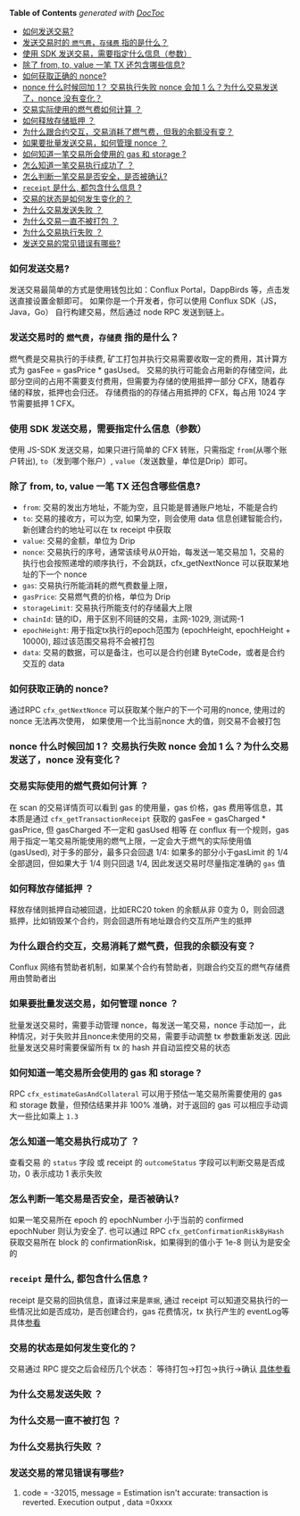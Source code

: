 <!-- START doctoc generated TOC please keep comment here to allow auto update -->
<!-- DON'T EDIT THIS SECTION, INSTEAD RE-RUN doctoc TO UPDATE -->
**Table of Contents**  *generated with [DocToc](https://github.com/thlorenz/doctoc)*

- [如何发送交易?](#%E5%A6%82%E4%BD%95%E5%8F%91%E9%80%81%E4%BA%A4%E6%98%93)
- [发送交易时的 `燃气费`，`存储费` 指的是什么？](#%E5%8F%91%E9%80%81%E4%BA%A4%E6%98%93%E6%97%B6%E7%9A%84-%E7%87%83%E6%B0%94%E8%B4%B9%E5%AD%98%E5%82%A8%E8%B4%B9-%E6%8C%87%E7%9A%84%E6%98%AF%E4%BB%80%E4%B9%88)
- [使用 SDK 发送交易，需要指定什么信息（参数）](#%E4%BD%BF%E7%94%A8-sdk-%E5%8F%91%E9%80%81%E4%BA%A4%E6%98%93%E9%9C%80%E8%A6%81%E6%8C%87%E5%AE%9A%E4%BB%80%E4%B9%88%E4%BF%A1%E6%81%AF%E5%8F%82%E6%95%B0)
- [除了 from, to, value 一笔 TX 还包含哪些信息?](#%E9%99%A4%E4%BA%86-from-to-value-%E4%B8%80%E7%AC%94-tx-%E8%BF%98%E5%8C%85%E5%90%AB%E5%93%AA%E4%BA%9B%E4%BF%A1%E6%81%AF)
- [如何获取正确的 nonce?](#%E5%A6%82%E4%BD%95%E8%8E%B7%E5%8F%96%E6%AD%A3%E7%A1%AE%E7%9A%84-nonce)
- [nonce 什么时候回加 1？ 交易执行失败 nonce 会加 1 么？为什么交易发送了，nonce 没有变化？](#nonce-%E4%BB%80%E4%B9%88%E6%97%B6%E5%80%99%E5%9B%9E%E5%8A%A0-1-%E4%BA%A4%E6%98%93%E6%89%A7%E8%A1%8C%E5%A4%B1%E8%B4%A5-nonce-%E4%BC%9A%E5%8A%A0-1-%E4%B9%88%E4%B8%BA%E4%BB%80%E4%B9%88%E4%BA%A4%E6%98%93%E5%8F%91%E9%80%81%E4%BA%86nonce-%E6%B2%A1%E6%9C%89%E5%8F%98%E5%8C%96)
- [交易实际使用的燃气费如何计算 ？](#%E4%BA%A4%E6%98%93%E5%AE%9E%E9%99%85%E4%BD%BF%E7%94%A8%E7%9A%84%E7%87%83%E6%B0%94%E8%B4%B9%E5%A6%82%E4%BD%95%E8%AE%A1%E7%AE%97-)
- [如何释放存储抵押 ？](#%E5%A6%82%E4%BD%95%E9%87%8A%E6%94%BE%E5%AD%98%E5%82%A8%E6%8A%B5%E6%8A%BC-)
- [为什么跟合约交互，交易消耗了燃气费，但我的余额没有变？](#%E4%B8%BA%E4%BB%80%E4%B9%88%E8%B7%9F%E5%90%88%E7%BA%A6%E4%BA%A4%E4%BA%92%E4%BA%A4%E6%98%93%E6%B6%88%E8%80%97%E4%BA%86%E7%87%83%E6%B0%94%E8%B4%B9%E4%BD%86%E6%88%91%E7%9A%84%E4%BD%99%E9%A2%9D%E6%B2%A1%E6%9C%89%E5%8F%98)
- [如果要批量发送交易，如何管理 nonce ？](#%E5%A6%82%E6%9E%9C%E8%A6%81%E6%89%B9%E9%87%8F%E5%8F%91%E9%80%81%E4%BA%A4%E6%98%93%E5%A6%82%E4%BD%95%E7%AE%A1%E7%90%86-nonce-)
- [如何知道一笔交易所会使用的 gas 和 storage ?](#%E5%A6%82%E4%BD%95%E7%9F%A5%E9%81%93%E4%B8%80%E7%AC%94%E4%BA%A4%E6%98%93%E6%89%80%E4%BC%9A%E4%BD%BF%E7%94%A8%E7%9A%84-gas-%E5%92%8C-storage-)
- [怎么知道一笔交易执行成功了 ？](#%E6%80%8E%E4%B9%88%E7%9F%A5%E9%81%93%E4%B8%80%E7%AC%94%E4%BA%A4%E6%98%93%E6%89%A7%E8%A1%8C%E6%88%90%E5%8A%9F%E4%BA%86-)
- [怎么判断一笔交易是否安全，是否被确认?](#%E6%80%8E%E4%B9%88%E5%88%A4%E6%96%AD%E4%B8%80%E7%AC%94%E4%BA%A4%E6%98%93%E6%98%AF%E5%90%A6%E5%AE%89%E5%85%A8%E6%98%AF%E5%90%A6%E8%A2%AB%E7%A1%AE%E8%AE%A4)
- [`receipt` 是什么, 都包含什么信息 ?](#receipt-%E6%98%AF%E4%BB%80%E4%B9%88-%E9%83%BD%E5%8C%85%E5%90%AB%E4%BB%80%E4%B9%88%E4%BF%A1%E6%81%AF-)
- [交易的状态是如何发生变化的？](#%E4%BA%A4%E6%98%93%E7%9A%84%E7%8A%B6%E6%80%81%E6%98%AF%E5%A6%82%E4%BD%95%E5%8F%91%E7%94%9F%E5%8F%98%E5%8C%96%E7%9A%84)
- [为什么交易发送失败 ？](#%E4%B8%BA%E4%BB%80%E4%B9%88%E4%BA%A4%E6%98%93%E5%8F%91%E9%80%81%E5%A4%B1%E8%B4%A5-)
- [为什么交易一直不被打包 ？](#%E4%B8%BA%E4%BB%80%E4%B9%88%E4%BA%A4%E6%98%93%E4%B8%80%E7%9B%B4%E4%B8%8D%E8%A2%AB%E6%89%93%E5%8C%85-)
- [为什么交易执行失败 ？](#%E4%B8%BA%E4%BB%80%E4%B9%88%E4%BA%A4%E6%98%93%E6%89%A7%E8%A1%8C%E5%A4%B1%E8%B4%A5-)
- [发送交易的常见错误有哪些?](#%E5%8F%91%E9%80%81%E4%BA%A4%E6%98%93%E7%9A%84%E5%B8%B8%E8%A7%81%E9%94%99%E8%AF%AF%E6%9C%89%E5%93%AA%E4%BA%9B)

<!-- END doctoc generated TOC please keep comment here to allow auto update -->



### 如何发送交易?
发送交易最简单的方式是使用钱包比如：Conflux Portal，DappBirds 等，点击发送直接设置金额即可。
如果你是一个开发者，你可以使用 Conflux SDK（JS，Java，Go） 自行构建交易，然后通过 node RPC 发送到链上。


### 发送交易时的 `燃气费`，`存储费` 指的是什么？
燃气费是交易执行的手续费, 矿工打包并执行交易需要收取一定的费用，其计算方式为 gasFee = gasPrice * gasUsed。
交易的执行可能会占用新的存储空间，此部分空间的占用不需要支付费用，但需要为存储的使用抵押一部分 CFX，随着存储的释放，抵押也会归还。
存储费指的的存储占用抵押的 CFX，每占用 1024 字节需要抵押 1 CFX。


### 使用 SDK 发送交易，需要指定什么信息（参数）
使用 JS-SDK 发送交易，如果只进行简单的 CFX 转账，只需指定 `from`(从哪个账户转出), `to`（发到哪个账户）, `value`（发送数量，单位是Drip）即可。


### 除了 from, to, value 一笔 TX 还包含哪些信息?

* `from`: 交易的发出方地址，不能为空，且只能是普通账户地址，不能是合约
* `to`: 交易的接收方，可以为空, 如果为空，则会使用 data 信息创建智能合约，新创建合约的地址可以在 tx receipt 中获取
* `value`: 交易的金额，单位为 Drip
* `nonce`: 交易执行的序号，通常该续号从0开始，每发送一笔交易加 1，交易的执行也会按照递增的顺序执行，不会跳跃，cfx_getNextNonce 可以获取某地址的下一个 nonce
* `gas`: 交易执行所能消耗的燃气费数量上限，
* `gasPrice`: 交易燃气费的价格，单位为 Drip
* `storageLimit`: 交易执行所能支付的存储最大上限
* `chainId`: 链的ID，用于区别不同链的交易，主网-1029, 测试网-1
* `epochHeight`: 用于指定tx执行的epoch范围为 (epochHeight, epochHeight + 10000), 超过该范围交易将不会被打包
* `data`: 交易的数据，可以是备注，也可以是合约创建 ByteCode，或者是合约交互的 data


### 如何获取正确的 nonce?
通过RPC `cfx_getNextNonce` 可以获取某个账户的下一个可用的nonce, 使用过的nonce 无法再次使用， 如果使用一个比当前nonce 大的值，则交易不会被打包

### nonce 什么时候回加 1？ 交易执行失败 nonce 会加 1 么？为什么交易发送了，nonce 没有变化？

### 交易实际使用的燃气费如何计算 ？
在 scan 的交易详情页可以看到 gas 的使用量，gas 价格，gas 费用等信息，其本质是通过 `cfx_getTransactionReceipt` 获取的
gasFee = gasCharged * gasPrice, 但 gasCharged 不一定和 gasUsed 相等
在 conflux 有一个规则，gas 用于指定一笔交易所能使用的燃气上限，一定会大于燃气的实际使用值(gasUsed), 对于多的部分，最多只会回退 1/4: 如果多的部分小于gasLimit 的 1/4 全部退回，但如果大于 1/4 
则只回退 1/4, 因此发送交易时尽量指定准确的 `gas` 值 


### 如何释放存储抵押 ？
释放存储则抵押自动被回退，比如ERC20 token 的余额从非 0变为 0，则会回退抵押，比如销毁某个合约，则会回退所有地址跟合约交互所产生的抵押

### 为什么跟合约交互，交易消耗了燃气费，但我的余额没有变？
Conflux 网络有赞助者机制，如果某个合约有赞助者，则跟合约交互的燃气存储费用由赞助者出

### 如果要批量发送交易，如何管理 nonce ？
批量发送交易时，需要手动管理 nonce，每发送一笔交易，nonce 手动加一，此种情况，对于失败并且nonce未使用的交易，需要手动调整 tx 参数重新发送.
因此批量发送交易时需要保留所有 tx 的 hash 并自动监控交易的状态

### 如何知道一笔交易所会使用的 gas 和 storage ?
RPC `cfx_estimateGasAndCollateral` 可以用于预估一笔交易所需要使用的 gas 和 storage 数量，但预估结果并非 100% 准确，对于返回的 gas 可以相应手动调大一些比如乘上 `1.3` 

### 怎么知道一笔交易执行成功了 ？
查看交易 的 `status` 字段 或 receipt 的 `outcomeStatus` 字段可以判断交易是否成功，0 表示成功 1 表示失败

### 怎么判断一笔交易是否安全，是否被确认?
如果一笔交易所在 epoch 的 epochNumber 小于当前的 confirmed epochNuber 则认为安全了.
也可以通过 RPC `cfx_getConfirmationRiskByHash` 获取交易所在 block 的 confirmationRisk，如果得到的值小于 1e-8 则认为是安全的

### `receipt` 是什么, 都包含什么信息 ?
receipt 是交易的回执信息，直译过来是`票据`, 通过 receipt 可以知道交易执行的一些情况比如是否成功，是否创建合约，gas 花费情况，tx 执行产生的 eventLog等
具体[参看](https://developer.conflux-chain.org/docs/conflux-doc/docs/json_rpc#cfx_gettransactionreceipt)

### 交易的状态是如何发生变化的？
交易通过 RPC 提交之后会经历几个状态： 等待打包->打包->执行->确认 [具体参看](https://developer.conflux-chain.org/docs/conflux-doc/docs/send_transaction#track-my-transaction)

### 为什么交易发送失败 ？

### 为什么交易一直不被打包 ？

### 为什么交易执行失败 ？


### 发送交易的常见错误有哪些?

1. code = -32015, message = Estimation isn't accurate: transaction is reverted. Execution output , data =0xxxx
